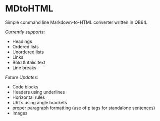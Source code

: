 # MDtoHTML
Simple command line Markdown-to-HTML converter written in QB64.
  
*Currently supports:*
* Headings
* Ordered lists
* Unordered lists
* Links
* Bold & italic text
* Line breaks

*Future Updates:*
* Code blocks
* Headers using underlines
* Horizontal rules
* URLs using angle brackets
* proper paragraph formatting (use of p tags for standalone sentences)
* Images
